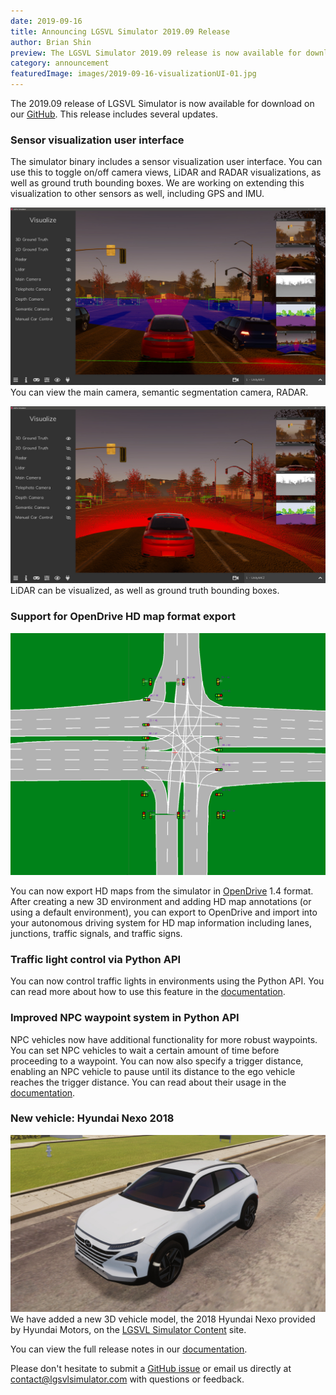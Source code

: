 ```yaml
---
date: 2019-09-16
title: Announcing LGSVL Simulator 2019.09 Release
author: Brian Shin
preview: The LGSVL Simulator 2019.09 release is now available for download on our GitHub.
category: announcement
featuredImage: images/2019-09-16-visualizationUI-01.jpg
---
```


The 2019.09 release of LGSVL Simulator is now available for download on our [GitHub](https://github.com/lgsvl/simulator/releases/tag/2019.09). This release includes several updates.

### Sensor visualization user interface

The simulator binary includes a sensor visualization user interface. You can use this to toggle on/off camera views, LiDAR and RADAR visualizations, as well as ground truth bounding boxes. We are working on extending this visualization to other sensors as well, including GPS and IMU.

![visualization UI 1](images/2019-09-16-visualizationUI-01.jpg)
You can view the main camera, semantic segmentation camera, RADAR.

![visualization UI 2](images/2019-09-16-visualizationUI-02.jpg)
LiDAR can be visualized, as well as ground truth bounding boxes.

### Support for OpenDrive HD map format export

![Borregas Bottom Junction](images/2019-09-16-openDrive_BorregasBottomJunction.png)

You can now export HD maps from the simulator in [OpenDrive](http://www.opendrive.org/) 1.4 format. After creating a new 3D environment and adding HD map annotations (or using a default environment), you can export to OpenDrive and import into your autonomous driving system for HD map information including lanes, junctions, traffic signals, and traffic signs.

### Traffic light control via Python API

You can now control traffic lights in environments using the Python API. You can read more about how to use this feature in the [documentation](https://www.lgsvlsimulator.com/docs/python-api/#controllable-objects).

### Improved NPC waypoint system in Python API

NPC vehicles now have additional functionality for more robust waypoints. You can set NPC vehicles to wait a certain amount of time before proceeding to a waypoint. You can now also specify a trigger distance, enabling an NPC vehicle to pause until its distance to the ego vehicle reaches the trigger distance. You can read about their usage in the [documentation](https://www.lgsvlsimulator.com/docs/python-api/#npc-vehicles).

### New vehicle: Hyundai Nexo 2018

![Hyundai Rexo 2018 Model](images/2019-09-16-hyundainexo2018.jpg)
We have added a new 3D vehicle model, the 2018 Hyundai Nexo provided by Hyundai Motors, on the [LGSVL Simulator Content](https://content.lgsvlsimulator.com/vehicles/hyundai2018nexo/) site.

You can view the full release notes in our [documentation](https://www.lgsvlsimulator.com/docs/changelog/).

Please don't hesitate to submit a [GitHub issue](https://github.com/lgsvl/simulator/issues) or email us directly at [contact@lgsvlsimulator.com](mailto:contact@lgsvlsimulator.com) with questions or feedback.
